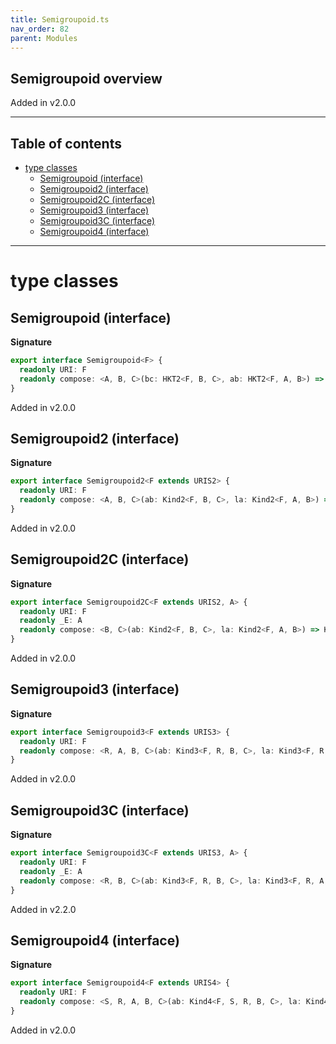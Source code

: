 ```yaml
---
title: Semigroupoid.ts
nav_order: 82
parent: Modules
---
```


## Semigroupoid overview

Added in v2.0.0

---

<h2 class="text-delta">Table of contents</h2>

- [type classes](#type-classes)
  - [Semigroupoid (interface)](#semigroupoid-interface)
  - [Semigroupoid2 (interface)](#semigroupoid2-interface)
  - [Semigroupoid2C (interface)](#semigroupoid2c-interface)
  - [Semigroupoid3 (interface)](#semigroupoid3-interface)
  - [Semigroupoid3C (interface)](#semigroupoid3c-interface)
  - [Semigroupoid4 (interface)](#semigroupoid4-interface)

---

# type classes

## Semigroupoid (interface)

**Signature**

```ts
export interface Semigroupoid<F> {
  readonly URI: F
  readonly compose: <A, B, C>(bc: HKT2<F, B, C>, ab: HKT2<F, A, B>) => HKT2<F, A, C>
}
```

Added in v2.0.0

## Semigroupoid2 (interface)

**Signature**

```ts
export interface Semigroupoid2<F extends URIS2> {
  readonly URI: F
  readonly compose: <A, B, C>(ab: Kind2<F, B, C>, la: Kind2<F, A, B>) => Kind2<F, A, C>
}
```

Added in v2.0.0

## Semigroupoid2C (interface)

**Signature**

```ts
export interface Semigroupoid2C<F extends URIS2, A> {
  readonly URI: F
  readonly _E: A
  readonly compose: <B, C>(ab: Kind2<F, B, C>, la: Kind2<F, A, B>) => Kind2<F, A, C>
}
```

Added in v2.0.0

## Semigroupoid3 (interface)

**Signature**

```ts
export interface Semigroupoid3<F extends URIS3> {
  readonly URI: F
  readonly compose: <R, A, B, C>(ab: Kind3<F, R, B, C>, la: Kind3<F, R, A, B>) => Kind3<F, R, A, C>
}
```

Added in v2.0.0

## Semigroupoid3C (interface)

**Signature**

```ts
export interface Semigroupoid3C<F extends URIS3, A> {
  readonly URI: F
  readonly _E: A
  readonly compose: <R, B, C>(ab: Kind3<F, R, B, C>, la: Kind3<F, R, A, B>) => Kind3<F, R, A, C>
}
```

Added in v2.2.0

## Semigroupoid4 (interface)

**Signature**

```ts
export interface Semigroupoid4<F extends URIS4> {
  readonly URI: F
  readonly compose: <S, R, A, B, C>(ab: Kind4<F, S, R, B, C>, la: Kind4<F, S, R, A, B>) => Kind4<F, S, R, A, C>
}
```

Added in v2.0.0
